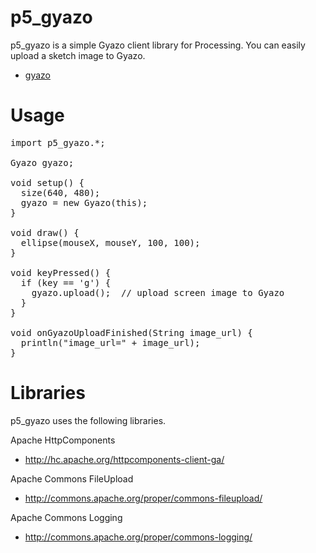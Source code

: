 p5_gyazo
=========

p5_gyazo is a simple Gyazo client library for Processing.
You can easily upload a sketch image to Gyazo.

* [gyazo](http://gyazo.com)

Usage
=========

<pre>
import p5_gyazo.*;

Gyazo gyazo;

void setup() {
  size(640, 480);
  gyazo = new Gyazo(this);
}

void draw() {
  ellipse(mouseX, mouseY, 100, 100);
}

void keyPressed() {
  if (key == 'g') {
    gyazo.upload();  // upload screen image to Gyazo
  }
}

void onGyazoUploadFinished(String image_url) {
  println("image_url=" + image_url);
}
</pre>

Libraries
========
p5_gyazo uses the following libraries.

Apache HttpComponents
* http://hc.apache.org/httpcomponents-client-ga/

Apache Commons FileUpload
* http://commons.apache.org/proper/commons-fileupload/

Apache Commons Logging
* http://commons.apache.org/proper/commons-logging/


